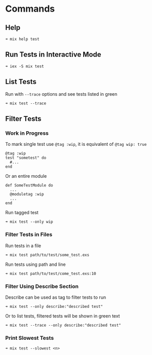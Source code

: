 # Commands

## Help

    ➜ mix help test

## Run Tests in Interactive Mode

    ➜ iex -S mix test

## List Tests

Run with `--trace` options and see tests listed in green

    ➜ mix test --trace

## Filter Tests

### Work in Progress

To mark single test use `@tag :wip`, it is equivalent of `@tag wip: true`

    @tag :wip
    test "sometest" do
      #...
    end

Or an entire module

    def SomeTestModule do
      ...
      @moduletag :wip
      ...
    end

Run tagged test

    ➜ mix test --only wip

### Filter Tests in Files

Run tests in a file

    ➜ mix test path/to/test/some_test.exs

Run tests using path and line

    ➜ mix test path/to/test/come_test.exs:10

### Filter Using Describe Section

Describe can be used as tag to filter tests to run

    ➜ mix test --only describe:"described test"

Or to list tests, filtered tests will be shown in green text

    ➜ mix test --trace --only describe:"described test"

### Print Slowest Tests

    ➜ mix test --slowest <n>
